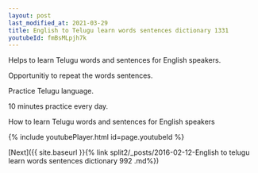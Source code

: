 ```yaml
---
layout: post
last_modified_at: 2021-03-29
title: English to Telugu learn words sentences dictionary 1331 
youtubeId: fmBsMLpjh7k
---
```

 
 
Helps to learn Telugu words and sentences for English speakers.

Opportunitiy to repeat the words sentences. 

Practice Telugu language. 
 
10 minutes practice every day. 
 
How to learn Telugu words and sentences for English speakers 
 
{% include youtubePlayer.html id=page.youtubeId %}
 
 
[Next]({{ site.baseurl }}{% link  split2/_posts/2016-02-12-English to telugu learn words sentences dictionary 992 .md%})
 
